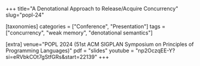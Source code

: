 +++
title="A Denotational Approach to Release/Acquire Concurrency"
slug="popl-24"

[taxonomies]
categories = ["Conference", "Presentation"]
tags = ["concurrency", "weak memory", "denotational semantics"]

[extra]
venue="POPL 2024 (51st ACM SIGPLAN Symposium on Principles of Programming Languages)"
pdf = "slides"
youtube = "np2OczqEE-Y?si=eRVbkCOt7gStfGRs&amp;start=22139"
+++
